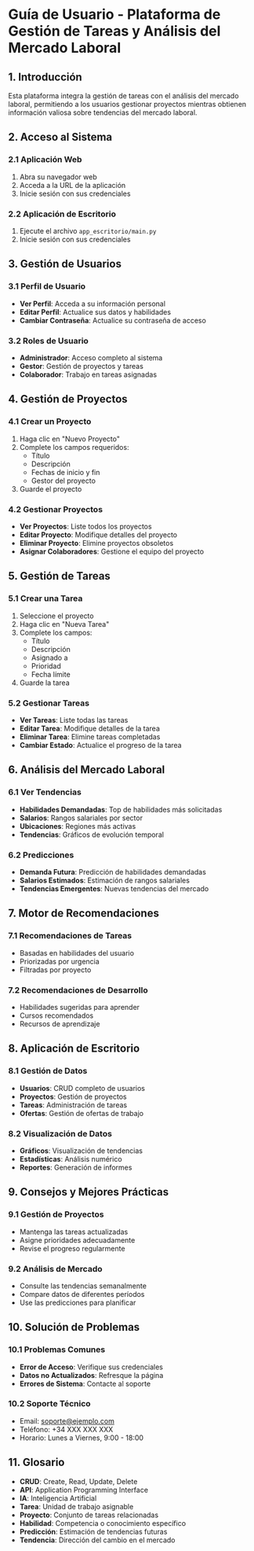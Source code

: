# Guía de Usuario - Plataforma de Gestión de Tareas y Análisis del Mercado Laboral

## 1. Introducción

Esta plataforma integra la gestión de tareas con el análisis del mercado laboral, permitiendo a los usuarios gestionar proyectos mientras obtienen información valiosa sobre tendencias del mercado laboral.

## 2. Acceso al Sistema

### 2.1 Aplicación Web
1. Abra su navegador web
2. Acceda a la URL de la aplicación
3. Inicie sesión con sus credenciales

### 2.2 Aplicación de Escritorio
1. Ejecute el archivo `app_escritorio/main.py`
2. Inicie sesión con sus credenciales

## 3. Gestión de Usuarios

### 3.1 Perfil de Usuario
- **Ver Perfil**: Acceda a su información personal
- **Editar Perfil**: Actualice sus datos y habilidades
- **Cambiar Contraseña**: Actualice su contraseña de acceso

### 3.2 Roles de Usuario
- **Administrador**: Acceso completo al sistema
- **Gestor**: Gestión de proyectos y tareas
- **Colaborador**: Trabajo en tareas asignadas

## 4. Gestión de Proyectos

### 4.1 Crear un Proyecto
1. Haga clic en "Nuevo Proyecto"
2. Complete los campos requeridos:
   - Título
   - Descripción
   - Fechas de inicio y fin
   - Gestor del proyecto
3. Guarde el proyecto

### 4.2 Gestionar Proyectos
- **Ver Proyectos**: Liste todos los proyectos
- **Editar Proyecto**: Modifique detalles del proyecto
- **Eliminar Proyecto**: Elimine proyectos obsoletos
- **Asignar Colaboradores**: Gestione el equipo del proyecto

## 5. Gestión de Tareas

### 5.1 Crear una Tarea
1. Seleccione el proyecto
2. Haga clic en "Nueva Tarea"
3. Complete los campos:
   - Título
   - Descripción
   - Asignado a
   - Prioridad
   - Fecha límite
4. Guarde la tarea

### 5.2 Gestionar Tareas
- **Ver Tareas**: Liste todas las tareas
- **Editar Tarea**: Modifique detalles de la tarea
- **Eliminar Tarea**: Elimine tareas completadas
- **Cambiar Estado**: Actualice el progreso de la tarea

## 6. Análisis del Mercado Laboral

### 6.1 Ver Tendencias
- **Habilidades Demandadas**: Top de habilidades más solicitadas
- **Salarios**: Rangos salariales por sector
- **Ubicaciones**: Regiones más activas
- **Tendencias**: Gráficos de evolución temporal

### 6.2 Predicciones
- **Demanda Futura**: Predicción de habilidades demandadas
- **Salarios Estimados**: Estimación de rangos salariales
- **Tendencias Emergentes**: Nuevas tendencias del mercado

## 7. Motor de Recomendaciones

### 7.1 Recomendaciones de Tareas
- Basadas en habilidades del usuario
- Priorizadas por urgencia
- Filtradas por proyecto

### 7.2 Recomendaciones de Desarrollo
- Habilidades sugeridas para aprender
- Cursos recomendados
- Recursos de aprendizaje

## 8. Aplicación de Escritorio

### 8.1 Gestión de Datos
- **Usuarios**: CRUD completo de usuarios
- **Proyectos**: Gestión de proyectos
- **Tareas**: Administración de tareas
- **Ofertas**: Gestión de ofertas de trabajo

### 8.2 Visualización de Datos
- **Gráficos**: Visualización de tendencias
- **Estadísticas**: Análisis numérico
- **Reportes**: Generación de informes

## 9. Consejos y Mejores Prácticas

### 9.1 Gestión de Proyectos
- Mantenga las tareas actualizadas
- Asigne prioridades adecuadamente
- Revise el progreso regularmente

### 9.2 Análisis de Mercado
- Consulte las tendencias semanalmente
- Compare datos de diferentes períodos
- Use las predicciones para planificar

## 10. Solución de Problemas

### 10.1 Problemas Comunes
- **Error de Acceso**: Verifique sus credenciales
- **Datos no Actualizados**: Refresque la página
- **Errores de Sistema**: Contacte al soporte

### 10.2 Soporte Técnico
- Email: soporte@ejemplo.com
- Teléfono: +34 XXX XXX XXX
- Horario: Lunes a Viernes, 9:00 - 18:00

## 11. Glosario

- **CRUD**: Create, Read, Update, Delete
- **API**: Application Programming Interface
- **IA**: Inteligencia Artificial
- **Tarea**: Unidad de trabajo asignable
- **Proyecto**: Conjunto de tareas relacionadas
- **Habilidad**: Competencia o conocimiento específico
- **Predicción**: Estimación de tendencias futuras
- **Tendencia**: Dirección del cambio en el mercado 